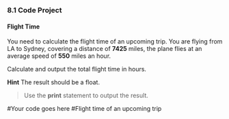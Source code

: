 ### 8.1 Code Project
#### Flight Time  

You need to calculate the flight time of an upcoming trip. You are flying from LA to Sydney, covering a distance of **7425** miles, the plane flies at an average speed of **550** miles an hour.

Calculate and output the total flight time in hours.

**Hint**
The result should be a float.

> Use the **print** statement to output the result.

#Your code goes here
#Flight time of an upcoming trip
